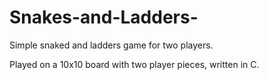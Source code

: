 # Snakes-and-Ladders-
Simple snaked and ladders game for two players.

Played on a 10x10 board with two player pieces, written in C.
